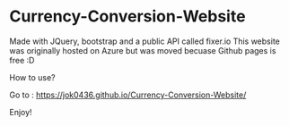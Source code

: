 # Currency-Conversion-Website
Made with JQuery, bootstrap and a public API called fixer.io 
This website was originally hosted on Azure but was moved becuase Github pages is free :D

How to use?

Go to : https://jok0436.github.io/Currency-Conversion-Website/

Enjoy!
